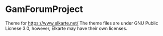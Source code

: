 # GamForumProject

Theme for https://www.elkarte.net/
The theme files are under GNU Public Licnese 3.0, however, Elkarte may have their own licenses.


